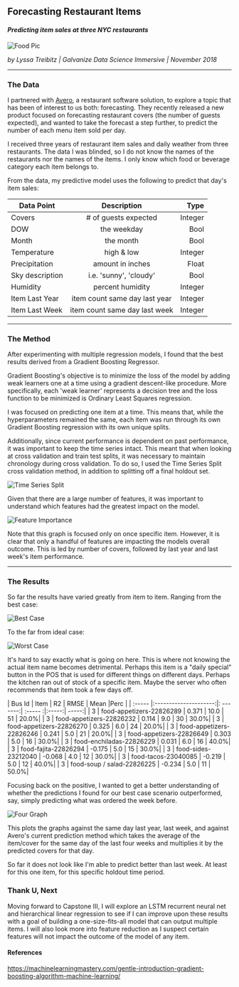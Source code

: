 
## Forecasting Restaurant Items
#### *Predicting item sales at three NYC restaurants*

![Food Pic](images/food.png)

*by Lyssa Treibitz | Galvanize Data Science Immersive | November 2018*
___

### The Data

I partnered with [Avero](http://www.averoinc.com/), a restaurant software solution, to explore a topic that has been of interest to us both: forecasting. They recently released a new product focused on forecasting restaurant covers (the number of guests expected), and wanted to take the forecast a step further, to predict the number of each menu item sold per day.

I received three years of restaurant item sales and daily weather from three restaurants. The data I was blinded, so I do not know the names of the restaurants nor the names of the items.  I only know which food or beverage category each item belongs to.

From the data, my predictive model uses the following to predict that day's item sales:

| Data Point       | Description      | Type
| ------------- |:-------------:| -----:|
| Covers| # of guests expected| Integer|
| DOW     | the weekday     |   Bool |
| Month     | the month    |   Bool |
| Temperature | high & low |   Integer |
| Precipitation | amount in inches  | Float |
| Sky description  | i.e. 'sunny', 'cloudy'  |  Bool |
| Humidity | percent humidity  |    Integer
| Item Last Year | item count same day last year| Integer |
| Item Last Week | item count same day last week | Integer |

___

### The Method

After experimenting with multiple regression models, I found that the best results derived from a Gradient Boosting Regressor.  

Gradient Boosting's objective is to minimize the loss of the model by adding weak learners one at a time using a gradient descent-like procedure. More specifically, each 'weak learner' represents a decision tree and the loss function to be minimized is Ordinary Least Squares regression.

I was focused on predicting one item at a time.  This means that, while the hyperparameters remained the same, each item was run through its own Gradient Boosting regression with its own unique splits.  

Additionally, since current performance is dependent on past performance, it was important to keep the time series intact. This meant that when looking at cross validation and train test splits, it was necessary to maintain chronology during cross validation.  To do so, I used the Time Series Split cross validation method, in addition to splitting off a final holdout set.  

 ![Time Series Split](images/time_series_split.png)

Given that there are a large number of features, it was important to understand which features had the greatest impact on the model.

 ![Feature Importance](images/feature_importance.png)

 Note that this graph is focused only on once specific item.  However, it is clear that only a handful of features are impacting the models overall outcome. This is led by number of covers, followed by last year and last week's item performance.
 ___

 ### The Results

 So far the results have varied greatly from item to item.  Ranging from the best case:

  ![Best Case](images/best_case.png)

To the far from ideal case:

  ![Worst Case](images/worst_case.png)

It's hard to say exactly what is going on here. This is where not knowing the actual item name becomes detrimental.  Perhaps this item is a "daily special" button in the POS that is used for different things on different days.  Perhaps the kitchen ran out of stock of a specific item.  Maybe the server who often recommends that item took a few days off.

| Bus Id     | Item              |    R2    |  RMSE  | Mean |Perc     |
| :----- |:---------------------:|: -------:| :----- :|:-----:| -----:|
| 3  |  food-appetizers-22826289 |   0.371  |   10.0 |   51 |   20.0%|
| 3  |  food-appetizers-22826232 |   0.114  |   9.0  |   30 |   30.0%|
| 3  |  food-appetizers-22826270 |   0.325  |   6.0  |   24 |   20.0%|
| 3  |  food-appetizers-22826246 |   0.241  |   5.0  |   21 |   20.0%|
| 3  |  food-appetizers-22826649 |   0.303  |   5.0  |   16 |   30.0%|
| 3  |  food-enchiladas-22826229 |   0.031  |   6.0  |   16 |   40.0%|
| 3  |  food-fajita-22826294     |   -0.175 |   5.0  |   15 |   30.0%|
| 3  |  food-sides-23212040      |   -0.068 |   4.0  |   12 |   30.0%|
| 3  |  food-tacos-23040085      |   -0.219 |   5.0  |   12 |   40.0%|
| 3  |  food-soup / salad-22826225 |   -0.234 |   5.0  |   11 |   50.0%|

Focusing back on the positive, I wanted to get a better understanding of whether the predictions I found for our best case scenario outperformed, say, simply predicting what was ordered the week before.

  ![Four Graph](images/four_graphs6.png)

This plots the graphs against the same day last year, last week, and against Avero's current prediction method which takes the average of the item/cover for the same day of the last four weeks and multiplies it by the predicted covers for that day.

So far it does not look like I'm able to predict better than last week.  At least for this one item, for this specific holdout time period.


 ### Thank U, Next

 Moving forward to Capstone III, I will explore an LSTM recurrent neural net and hierarchical linear regression to see if I can improve upon these results with a goal of building a one-size-fits-all model that can output multiple items.  I will also look more into feature reduction as I suspect certain features will not impact the outcome of the model of any item.


####  References
https://machinelearningmastery.com/gentle-introduction-gradient-boosting-algorithm-machine-learning/

